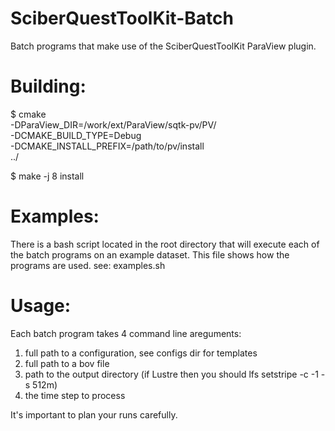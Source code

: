 SciberQuestToolKit-Batch
========================
Batch programs that make use of the SciberQuestToolKit ParaView plugin.

Building:
========================
$ cmake \
    -DParaView_DIR=/work/ext/ParaView/sqtk-pv/PV/ \
    -DCMAKE_BUILD_TYPE=Debug \
    -DCMAKE_INSTALL_PREFIX=/path/to/pv/install \
    ../

$ make -j 8 install

Examples:
========================
There is a bash script located in the root directory that will
execute each of the batch programs on an example dataset. This
file shows how the programs are used. see: examples.sh

Usage:
========================
Each batch program takes 4 command line areguments:

1) full path to a configuration, see configs dir for templates
2) full path to a bov file
3) path to the output directory (if Lustre then you should lfs setstripe -c -1 -s 512m)
4) the time step to process

It's important to plan your runs carefully.
